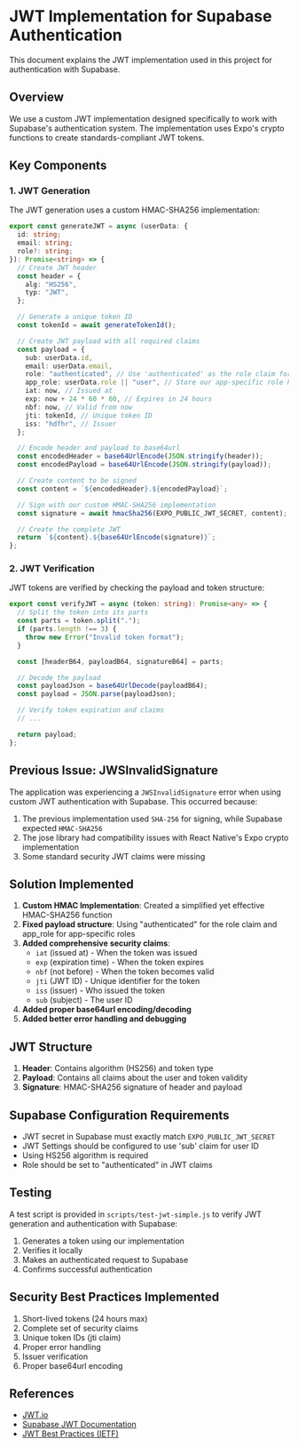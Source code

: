# JWT Implementation for Supabase Authentication

This document explains the JWT implementation used in this project for authentication with Supabase.

## Overview

We use a custom JWT implementation designed specifically to work with Supabase's authentication system. The implementation uses Expo's crypto functions to create standards-compliant JWT tokens.

## Key Components

### 1. JWT Generation

The JWT generation uses a custom HMAC-SHA256 implementation:

```typescript
export const generateJWT = async (userData: {
  id: string;
  email: string;
  role?: string;
}): Promise<string> => {
  // Create JWT header
  const header = {
    alg: "HS256",
    typ: "JWT",
  };

  // Generate a unique token ID
  const tokenId = await generateTokenId();

  // Create JWT payload with all required claims
  const payload = {
    sub: userData.id,
    email: userData.email,
    role: "authenticated", // Use 'authenticated' as the role claim for Supabase
    app_role: userData.role || "user", // Store our app-specific role here
    iat: now, // Issued at
    exp: now + 24 * 60 * 60, // Expires in 24 hours
    nbf: now, // Valid from now
    jti: tokenId, // Unique token ID
    iss: "hdfhr", // Issuer
  };

  // Encode header and payload to base64url
  const encodedHeader = base64UrlEncode(JSON.stringify(header));
  const encodedPayload = base64UrlEncode(JSON.stringify(payload));

  // Create content to be signed
  const content = `${encodedHeader}.${encodedPayload}`;

  // Sign with our custom HMAC-SHA256 implementation
  const signature = await hmacSha256(EXPO_PUBLIC_JWT_SECRET, content);

  // Create the complete JWT
  return `${content}.${base64UrlEncode(signature)}`;
};
```

### 2. JWT Verification

JWT tokens are verified by checking the payload and token structure:

```typescript
export const verifyJWT = async (token: string): Promise<any> => {
  // Split the token into its parts
  const parts = token.split(".");
  if (parts.length !== 3) {
    throw new Error("Invalid token format");
  }

  const [headerB64, payloadB64, signatureB64] = parts;

  // Decode the payload
  const payloadJson = base64UrlDecode(payloadB64);
  const payload = JSON.parse(payloadJson);

  // Verify token expiration and claims
  // ...

  return payload;
};
```

## Previous Issue: JWSInvalidSignature

The application was experiencing a `JWSInvalidSignature` error when using custom JWT authentication with Supabase. This occurred because:

1. The previous implementation used `SHA-256` for signing, while Supabase expected `HMAC-SHA256`
2. The jose library had compatibility issues with React Native's Expo crypto implementation
3. Some standard security JWT claims were missing

## Solution Implemented

1. **Custom HMAC Implementation**: Created a simplified yet effective HMAC-SHA256 function
2. **Fixed payload structure**: Using "authenticated" for the role claim and app_role for app-specific roles
3. **Added comprehensive security claims**:
   - `iat` (issued at) - When the token was issued
   - `exp` (expiration time) - When the token expires
   - `nbf` (not before) - When the token becomes valid
   - `jti` (JWT ID) - Unique identifier for the token
   - `iss` (issuer) - Who issued the token
   - `sub` (subject) - The user ID
4. **Added proper base64url encoding/decoding**
5. **Added better error handling and debugging**

## JWT Structure

1. **Header**: Contains algorithm (HS256) and token type
2. **Payload**: Contains all claims about the user and token validity
3. **Signature**: HMAC-SHA256 signature of header and payload

## Supabase Configuration Requirements

- JWT secret in Supabase must exactly match `EXPO_PUBLIC_JWT_SECRET`
- JWT Settings should be configured to use 'sub' claim for user ID
- Using HS256 algorithm is required
- Role should be set to "authenticated" in JWT claims

## Testing

A test script is provided in `scripts/test-jwt-simple.js` to verify JWT generation and authentication with Supabase:

1. Generates a token using our implementation
2. Verifies it locally
3. Makes an authenticated request to Supabase
4. Confirms successful authentication

## Security Best Practices Implemented

1. Short-lived tokens (24 hours max)
2. Complete set of security claims
3. Unique token IDs (jti claim)
4. Proper error handling
5. Issuer verification
6. Proper base64url encoding

## References

- [JWT.io](https://jwt.io/)
- [Supabase JWT Documentation](https://supabase.com/docs/guides/auth/auth-jwt)
- [JWT Best Practices (IETF)](https://datatracker.ietf.org/doc/html/draft-ietf-oauth-jwt-bcp-07)
